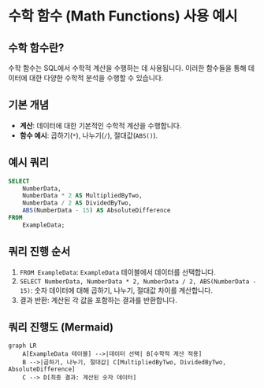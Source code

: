 
# 수학 함수 (Math Functions) 사용 예시

## 수학 함수란?

수학 함수는 SQL에서 수학적 계산을 수행하는 데 사용됩니다. 이러한 함수들을 통해 데이터에 대한 다양한 수학적 분석을 수행할 수 있습니다.

## 기본 개념

- **계산**: 데이터에 대한 기본적인 수학적 계산을 수행합니다.
- **함수 예시**: 곱하기(`*`), 나누기(`/`), 절대값(`ABS()`).

## 예시 쿼리

```sql
SELECT 
    NumberData,
    NumberData * 2 AS MultipliedByTwo,
    NumberData / 2 AS DividedByTwo,
    ABS(NumberData - 15) AS AbsoluteDifference
FROM 
    ExampleData;
```

## 쿼리 진행 순서

1. `FROM ExampleData`: `ExampleData` 테이블에서 데이터를 선택합니다.
2. `SELECT NumberData, NumberData * 2, NumberData / 2, ABS(NumberData - 15)`: 숫자 데이터에 대해 곱하기, 나누기, 절대값 차이를 계산합니다.
3. 결과 반환: 계산된 각 값을 포함하는 결과를 반환합니다.

## 쿼리 진행도 (Mermaid)

```mermaid
graph LR
    A[ExampleData 테이블] -->|데이터 선택| B[수학적 계산 적용]
    B -->|곱하기, 나누기, 절대값| C[MultipliedByTwo, DividedByTwo, AbsoluteDifference]
    C --> D[최종 결과: 계산된 숫자 데이터]
```
